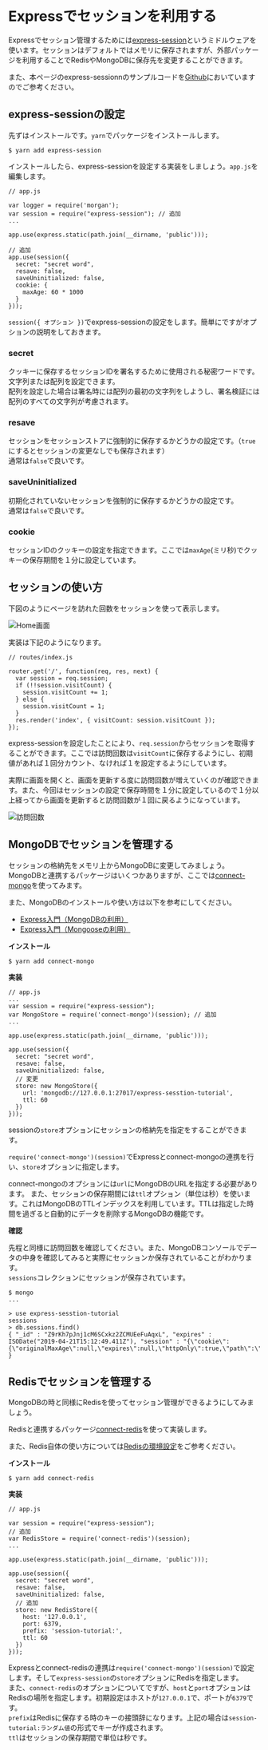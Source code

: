 # Expressでセッションを利用する

Expressでセッション管理するためには[express-session](https://github.com/expressjs/session)というミドルウェアを使います。セッションはデフォルトではメモリに保存されますが、外部パッケージを利用することでRedisやMongoDBに保存先を変更することができます。  
  
また、本ページのexpress-sessionnのサンプルコードを[Github](https://github.com/irisAsh/express-session-tutorial)においていますのでご参考ください。  

<h2 id="express-session">express-sessionの設定</h2>

先ずはインストールです。`yarn`でパッケージをインストールします。  

```shell.prettyprint
$ yarn add express-session
```

インストールしたら、express-sessionを設定する実装をしましょう。`app.js`を編集します。  

```app.js.prettyprint
// app.js

var logger = require('morgan');
var session = require("express-session"); // 追加
...

app.use(express.static(path.join(__dirname, 'public')));

// 追加
app.use(session({
  secret: "secret word",
  resave: false,
  saveUninitialized: false,
  cookie: {
    maxAge: 60 * 1000
  }
}));
```

`session({ オプション })`でexpress-sessionの設定をします。簡単にですがオプションの説明をしておきます。  

<h3 id="secret">secret</h3>

クッキーに保存するセッションIDを署名するために使用される秘密ワードです。文字列または配列を設定できます。  
配列を設定した場合は署名時には配列の最初の文字列をしようし、署名検証には配列のすべての文字列が考慮されます。  

<h3 id="resave">resave</h3>

セッションをセッションストアに強制的に保存するかどうかの設定です。（`true`にするとセッションの変更なしでも保存されます）  
通常は`false`で良いです。  

<h3 id="saveUninitialized">saveUninitialized</h3>

初期化されていないセッションを強制的に保存するかどうかの設定です。  
通常は`false`で良いです。  

<h3 id="cookie">cookie</h3>

セッションIDのクッキーの設定を指定できます。ここでは`maxAge`(ミリ秒)でクッキーの保存期間を１分に設定しています。  

<h2 id="how-to-use-session">セッションの使い方</h2>

下図のようにページを訪れた回数をセッションを使って表示します。  

<img src="images/express/express_session/home_page.png" alt="Home画面" title="Home画面" style="max-height:400px;">

実装は下記のようになります。  

```routes/index.js.prettyprint
// routes/index.js

router.get('/', function(req, res, next) {
  var session = req.session;
  if (!!session.visitCount) {
    session.visitCount += 1;
  } else {
    session.visitCount = 1;
  }
  res.render('index', { visitCount: session.visitCount });
});
```

express-sessionを設定したことにより、`req.session`からセッションを取得することができます。ここでは訪問回数は`visitCount`に保存するようにし、初期値があれば１回分カウント、なければ１を設定するようにしています。  
  
実際に画面を開くと、画面を更新する度に訪問回数が増えていくのが確認できます。また、今回はセッションの設定で保存時間を１分に設定しているので１分以上経ってから画面を更新すると訪問回数が１回に戻るようになっています。  

<img src="images/express/express_session/visit_five_times.png" alt="訪問回数" title="訪問回数" style="max-height:400px;">

<h2 id="connect-mongo">MongoDBでセッションを管理する</h2>

セッションの格納先をメモリ上からMongoDBに変更してみましょう。MongoDBと連携するパッケージはいくつかありますが、ここでは[connect-mongo](https://github.com/jdesboeufs/connect-mongo)を使ってみます。  
  
また、MongoDBのインストールや使い方は以下を参考にしてください。  

- [Express入門（MongoDBの利用）](https://irisash.com/express/mongodb/)
- [Express入門（Mongooseの利用）](https://irisash.com/express/mongoose/)

**インストール**

```shell.prettyprint
$ yarn add connect-mongo
```

**実装**

```app.js.prettyprint
// app.js
...
var session = require("express-session");
var MongoStore = require('connect-mongo')(session); // 追加
...

app.use(express.static(path.join(__dirname, 'public')));

app.use(session({
  secret: "secret word",
  resave: false,
  saveUninitialized: false,
  // 変更
  store: new MongoStore({
    url: 'mongodb://127.0.0.1:27017/express-sesstion-tutorial',
    ttl: 60
  })
}));
```

sessionの`store`オプションにセッションの格納先を指定をすることができます。  
  
`require('connect-mongo')(session)`でExpressとconnect-mongoの連携を行い、`store`オプションに指定します。  
  
connect-mongoのオプションには`url`にMongoDBのURLを指定する必要があります。
また、セッションの保存期間には`ttl`オプション（単位は秒）を使います。これはMongoDBのTTLインデックスを利用しています。TTLは指定した時間を過ぎると自動的にデータを削除するMongoDBの機能です。  
  

**確認**

先程と同様に訪問回数を確認してください。また、MongoDBコンソールでデータの中身を確認してみると実際にセッションか保存されていることがわかります。  
`sessions`コレクションにセッションが保存されています。  

```shell.prettyprint
$ mongo
...

> use express-sesstion-tutorial
sessions
> db.sessions.find()
{ "_id" : "Z9rKh7pJnj1cM6SCxkz2ZCMUEeFuAqxL", "expires" : ISODate("2019-04-21T15:12:49.411Z"), "session" : "{\"cookie\":{\"originalMaxAge\":null,\"expires\":null,\"httpOnly\":true,\"path\":\"/\"},\"visitCount\":2}" }
```

<h2 id="connect-redis">Redisでセッションを管理する</h2>

MongoDBの時と同様にRedisを使ってセッション管理ができるようにしてみましょう。  
  
Redisと連携するパッケージ[connect-redis](https://github.com/tj/connect-redis)を使って実装します。  
  
また、Redis自体の使い方については[Redisの環境設定](https://irisash.com/redis/setup/)をご参考ください。  
  

**インストール**

```shell.prettyprint
$ yarn add connect-redis
```

**実装**

```app.js.prettyprint
// app.js

var session = require("express-session");
// 追加
var RedisStore = require('connect-redis')(session);
...

app.use(express.static(path.join(__dirname, 'public')));

app.use(session({
  secret: "secret word",
  resave: false,
  saveUninitialized: false,
  // 追加
  store: new RedisStore({
    host: '127.0.0.1',
    port: 6379,
    prefix: 'session-tutorial:',
    ttl: 60
  })
}));
```

Expressとconnect-redisの連携は`require('connect-mongo')(session)`で設定します。そして`express-session`の`store`オプションにRedisを指定します。  
また、`connect-redis`のオプションについてですが、`host`と`port`オプションはRedisの場所を指定します。初期設定はホストが`127.0.0.1`で、ポートが`6379`です。  
`prefix`はRedisに保存する時のキーの接頭辞になります。上記の場合は`session-tutorial:ランダム値`の形式でキーが作成されます。  
`ttl`はセッションの保存期間で単位は秒です。  
